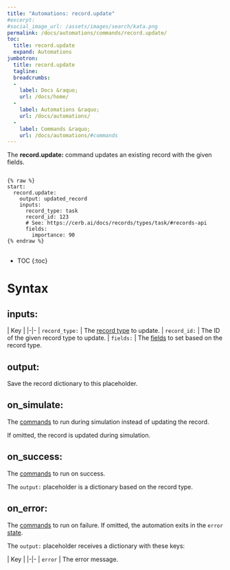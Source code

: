 ```yaml
---
title: "Automations: record.update"
#excerpt: 
#social_image_url: /assets/images/search/kata.png
permalink: /docs/automations/commands/record.update/
toc:
  title: record.update
  expand: Automations
jumbotron:
  title: record.update
  tagline: 
  breadcrumbs:
  -
    label: Docs &raquo;
    url: /docs/home/
  -
    label: Automations &raquo;
    url: /docs/automations/
  -
    label: Commands &raquo;
    url: /docs/automations/#commands
---
```


The **record.update:** command updates an existing record with the given fields.

<pre>
<code class="language-cerb">
{% raw %}
start:
  record.update:
    output: updated_record
    inputs:
      record_type: task
      record_id: 123
      # See: https://cerb.ai/docs/records/types/task/#records-api
      fields:
        importance: 90
{% endraw %}
</code>
</pre>

* TOC
{:toc}

# Syntax

## inputs:

| Key | 
|-|-
| `record_type:` | The [record type](/docs/records/types/) to update.
| `record_id:` | The ID of the given record type to update.
| `fields:` | The [fields](/docs/records/#fields) to set based on the record type.

## output:

Save the record dictionary to this placeholder.

## on_simulate:

The [commands](/docs/automations/#commands) to run during simulation instead of updating the record.

If omitted, the record is updated during simulation.

## on_success:

The [commands](/docs/automations/#commands) to run on success.

The `output:` placeholder is a dictionary based on the record type.

## on_error:

The [commands](/docs/automations/#commands) to run on failure. If omitted, the automation exits in the `error` [state](/docs/automations/#exit-states).

The `output:` placeholder receives a dictionary with these keys:

| Key |
|-|-
| `error` | The error message.